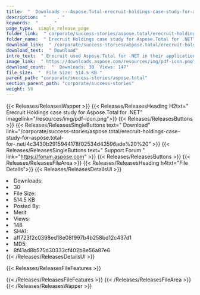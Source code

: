 ```yaml
---
title:  "  Downloads ---Aspose.Total-erecruit-holdings-case-study-for-aspose.total-for-.net . " 
description:  "    . " 
keywords:  "    . " 
page_type:  single_release_page
folder_link:  " corporate/success-stories/aspose.total/erecruit-holdings-case-study-for-aspose.total-for-.net/"
folder_name:  " Erecruit Holdings case study for Aspose.Total for .NET"
download_link:  " /corporate/success-stories/aspose.total/erecruit-holdings-case-study-for-aspose.total-for-.net/4c3430b2915944178f02534d43596ade"
download_text:  " Download"
intro_text:  " Erecruit used Aspose.Total for .NET in their application. They have created menu..."
image_link:  " https://downloads.aspose.com/resources/img/pdf-icon.png"
download_count:  "  Downloads: 30  Views: 147"
file_size:  "  File Size: 514.5 KB "
parent_path: "corporate/success-stories/aspose.total"
section_parent_path: "corporate/success-stories"
weight: 59 
---
```


{{< Releases/ReleasesWapper >}}
  {{< Releases/ReleasesHeading H2txt=" Erecruit Holdings case study for Aspose.Total for .NET" imagelink="/resources/img/pdf-icon.png">}}
  {{< Releases/ReleasesButtons >}}
    {{< Releases/ReleasesSingleButtons text=" Download" link="/corporate/success-stories/aspose.total/erecruit-holdings-case-study-for-aspose.total-for-.net/4c3430b2915944178f02534d43596ade%20%20" >}}
    {{< Releases/ReleasesSingleButtons text=" Support Forum " link="https://forum.aspose.com" >}}
  {{< Releases/ReleasesButtons >}}
  {{< Releases/ReleasesFileArea >}}
    {{< Releases/ReleasesHeading h4txt="File Details">}}
    {{< Releases/ReleasesDetailsUl >}}
             <li>Downloads:</li><li>30</li><li>File Size:</li><li>514.5 KB</li><li>Posted By:</li><li>Merit</li><li>Views:</li><li>148</li><li>SHA1:</li><li>aff723f2c0398ed18e08f997b4b258bd12c437d1</li><li>MD5:</li><li>8f41ad8b575d30333cf402b8e56a87e6</li>
    {{< /Releases/ReleasesDetailsUl >}}

  {{< Releases/ReleasesFileFeatures >}}
      
  {{< /Releases/ReleasesFileFeatures >}}
 {{< /Releases/ReleasesFileArea >}}
{{< /Releases/ReleasesWapper >}}


